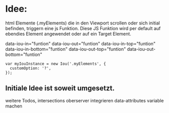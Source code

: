 # Idee: 
  
  html Elemente (.myElements) die in den Viewport scrollen oder sich initial befinden, triggern eine js Funktion.
  Diese JS Funktion wird per default auf ebendies Element angewendet oder auf ein Target Element.
  
  data-iou-in="funtion"
  data-iou-out="funtion"
  data-iou-in-top="funtion"
  data-iou-in-bottom="funtion"
  data-iou-out-top="funtion"
  data-iou-out-bottom="funtion"
  


```
var myIouInstance = new Iou('.myElements', {
  customOption: '?',
});
```

## Initiale Idee ist soweit umgesetzt.

weitere Todos, intersections oberserver integrieren
data-attributes variable machen
